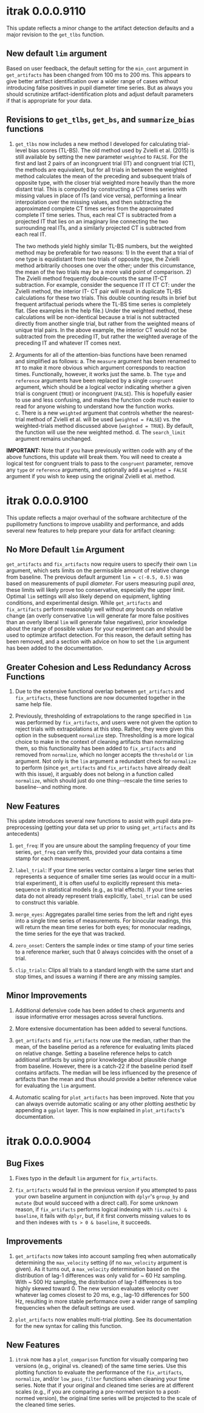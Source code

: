 # itrak 0.0.0.9110

This update reflects a minor change to the artifact detection defaults and a
major revision to the `get_tlbs` function.

## New default `lim` argument

Based on user feedback, the default setting for the `min_cont` argument in `get_artifacts` has been changed from 100 ms to 200 ms. This appears to give better artifact identification over a wider range of cases without introducing false positives in pupil diameter time series. But as always you should scrutinize artifact-identification plots and adjust default parameters if that is appropriate for your data.

## Revisions to `get_tlbs`, `get_bs`, and `summarize_bias` functions

1. `get_tlbs` now includes a new method I developed for calculating trial-level bias scores (TL-BS). The old method used by Zvielli et al. (2015) is still available by setting the new parameter `weighted` to `FALSE`. For the first and last 2 pairs of an incongruent trial (IT) and congruent trial (CT), the methods are equivalent, but for all trials in between the weighted method calculates the mean of the preceding and subsequent trials of opposite type, with the closer trial weighted more heavily than the more distant trial. This is computed by constructing a CT times series with missing values in place of ITs (and vice versa), performing a linear interpolation over the missing values, and then subtracting the approximated complete CT times series from the approximated complete IT time series. Thus, each real CT is subtracted from a projected IT that lies on an imaginary line connecting the two surrounding real ITs, and a similarly projected CT is subtracted from each real IT. 

    The two methods yield highly similar TL-BS numbers, but the weighted method may be preferable for two reasons: 1) In the event that a trial of one type is equidistant from two trials of opposite type, the Zvielli method arbitrarily chooses one over the other; under this circumstance, the mean of the two trials may be a more valid point of comparison. 2) The Zvielli method frequently double-counts the same IT-CT subtraction. For example, consider the sequence IT IT CT CT: under the Zvielli method, the interior IT- CT pair will result in duplicate TL-BS calculations for these two trials. This double counting results in brief but frequent artifactual periods where the TL-BS time series is completely flat. (See examples in the help file.) Under the weighted method, these calculations will be non-identical because a trial is not subtracted directly from another single trial, but rather from the weighted means of unique trial pairs. In the above example, the interior CT would not be subtracted from the preceding IT, but rather the weighted average of the preceding IT and whatever IT comes next.

2. Arguments for all of the attention-bias functions have been renamed and simplified as follows: 
    a. The `measure` argument has been renamed to `RT` to make it more obvious which argument corresponds to reaction times. Functionally, however, it works just the same.
    b. The `type` and `reference` arguments have been replaced by a single `congruent` argument, which should be a logical vector indicating whether a given trial is congruent (`TRUE`) or incongruent (`FALSE`). This is hopefully easier to use and less confusing, and makes the function code much easier to read for anyone wishing to understand how the function works.   
    c. There is a new `weighted` argument that controls whether the nearest-trial method of Zvielli et al. will be used (`weighted = FALSE`) vs. the weighted-trials method discussed above (`weighted = TRUE`). By default, the function will use the new weighted method.
    d. The `search_limit` argument remains unchanged.
 
**IMPORTANT:** Note that if you have previously written code with any of the above functions, this update will break them. You will need to create a logical test for congruent trials to pass to the `congruent` parameter, remove any `type` or `reference` arguments, and optionally add a `weighted = FALSE` argument if you wish to keep using the original Zvielli et al. method.

# itrak 0.0.0.9100

This update reflects a major overhaul of the software architecture of the pupillometry functions to improve usability and performance, and adds several new features to help prepare your data for artifact cleaning:

## No More Default `lim` Argument

`get_artifacts` and `fix_artifacts` now require users to specify their own `lim` argument, which sets limits on the permissible amount of relative change from baseline. The previous default argument `lim = c(-0.5, 0.5)` was based on measurements of pupil *diameter*. For users measuring pupil *area*, these limits will likely prove too conservative, especially the upper limit. Optimal `lim` settings will also likely depend on equipment, lighting conditions, and experimental design. While `get_artifacts` and `fix_artifacts` perform reasonably well without *any* bounds on relative change (an overly conservative `lim` will generate far more false positives than an overly liberal `lim` will generate false negatives), prior knowledge about the range of possible values for your experiment can and should be used to optimize artifact detection. For this reason, the default setting has been removed, and a section with advice on how to set the `lim` argument has been added to the documentation.

## Greater Cohesion and Less Redundancy Across Functions

1. Due to the extensive functional overlap between `get_artifacts` and `fix_artifacts`, these functions are now documented together in the same help file.

2. Previously, thresholding of extrapolations to the range specified in `lim`
was performed by `fix_artifacts`, and users were not given the option to reject trials with extrapolations at this step. Rather, they were given this option in the subsequent `normalize` step. Thresholding is a more logical choice to make in the context of cleaning artifacts than normalizing them, so this functionality has been added to `fix_artifacts` and removed from `normalize`, which no longer accepts the `threshold` or `lim` argument. Not only is the `lim` argument a redundant check for `normalize` to perform (since `get_artifacts` and `fix_artifacts` have already dealt with this issue), it arguably does not belong in a function called `normalize`, which should just do one thing--rescale the time series to baseline--and nothing more.

## New Features

This update introduces several new functions to assist with pupil data pre-preprocessing (getting your data set up prior to using `get_artifacts` and its antecedents)

1. `get_freq`: If you are unsure about the sampling frequency of your time series, `get_freq` can verify this, provided your data contains a time stamp for each measurement.

2. `label_trial`: If your time series vector contains a larger time series that represents a sequence of smaller time series (as would occur in a multi-trial experiment), it is often useful to explicitly represent this meta-sequence in statistical models (e.g., as trial effects). If your time series data do not already represent trials explicitly, `label_trial` can be used to construct this variable. 

3. `merge_eyes`: Aggregates parallel time series from the left and right eyes into a single time series of measurements. For binocular readings, this will return the mean time series for both eyes; for monocular readings, the time series for the eye that was tracked.

4. `zero_onset`: Centers the sample index or time stamp of your time series to a reference marker, such that 0 always coincides with the onset of a trial.

5. `clip_trials`: Clips all trials to a standard length with the same start and stop times, and issues a warning if there are any missing samples.

## Minor Improvements

1. Additional defensive code has been added to check arguments and issue informative error messages across several functions.

2. More extensive documentation has been added to several functions.

3. `get_artifacts` and `fix_artifacts` now use the median, rather than the mean, of the baseline period as a reference for evaluating limits placed on relative change. Setting a baseline reference helps to catch additional artifacts by using prior knowledge about plausible change from baseline. However, there is a catch-22 if the baseline period itself contains artifacts. The median will be less influenced by the presence of artifacts than the mean and thus should provide a better reference value for evaluating the `lim` argument.

4. Automatic scaling for `plot_artifacts` has been improved. Note that you can always override automatic scaling or any other plotting aesthetic by appending a `ggplot` layer. This is now explained in `plot_artifacts`'s documentation. 


# itrak 0.0.0.9004

## Bug Fixes

1. Fixes typo in the default `lim` argument for `fix_artifacts`.

2. `fix_artifacts` would fail in the previous version if you attempted to pass your own baseline argument in conjunction with `dplyr`'s `group_by` and 
`mutate` (but would succeed with a direct call). For some unknown reason, if `fix_artifacts` performs logical indexing with `!is.na(ts) & baseline`, it fails with `dplyr`, but, if it first converts missing values to `0`s and then indexes with `ts > 0 & baseline`, it succeeds. 

## Improvements

1. `get_artifacts` now takes into account sampling freq when automatically determining the `max_velocity` setting (if no `max_velocity` argument is given). As it turns out, a `max_velocity` determination based on the distribution of lag-1 differences was only valid for ~ 60 Hz sampling. With ~ 500 Hz sampling, the distribution of lag-1 differences is too highly skewed toward 0. The new version evaluates velocity over whatever lag comes closest to 20 ms, e.g., lag-10 differences for 500 Hz, resulting in more stable performance over a wider range of sampling frequencies when the default settings are used.

2. `plot_artifacts` now enables multi-trial plotting. See its documentation for the new syntax for calling this function.

## New Features

1. `itrak` now has a `plot_comparison` function for visually comparing two versions (e.g., original vs. cleaned) of the same time series. Use this plotting function to evaluate the performance of the `fix_artifacts`, `normalize`, and/or `low_pass_filter` functions when cleaning your time series. Note that if your original and cleaned time series are at different scales (e.g., if you are comparing a pre-normed version to a post-normed version), the original time series will be projected to the scale of the cleaned time series.
